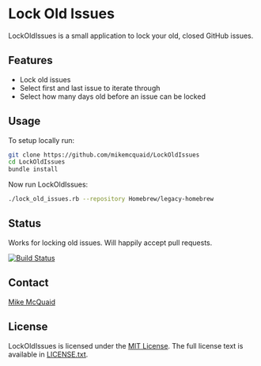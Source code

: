 # Lock Old Issues
LockOldIssues is a small application to lock your old, closed GitHub issues.

## Features
- Lock old issues
- Select first and last issue to iterate through
- Select how many days old before an issue can be locked

## Usage
To setup locally run:
```bash
git clone https://github.com/mikemcquaid/LockOldIssues
cd LockOldIssues
bundle install
```

Now run LockOldIssues:
```bash
./lock_old_issues.rb --repository Homebrew/legacy-homebrew
```

## Status
Works for locking old issues. Will happily accept pull requests.

[![Build Status](https://travis-ci.org/MikeMcQuaid/LockOldIssues.svg?branch=master)](https://travis-ci.org/MikeMcQuaid/LockOldIssues)

## Contact
[Mike McQuaid](mailto:mike@mikemcquaid.com)

## License
LockOldIssues is licensed under the [MIT License](http://en.wikipedia.org/wiki/MIT_License).
The full license text is available in [LICENSE.txt](https://github.com/mikemcquaid/LockOldIssues/blob/master/LICENSE.txt).
